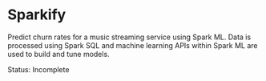 # Sparkify

Predict churn rates for a music streaming service using Spark ML. Data is processed using Spark SQL and machine learning APIs within Spark ML 
are used to build and tune models.

Status: Incomplete
